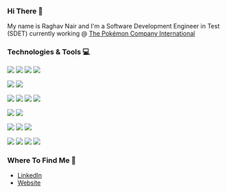 ### Hi There :wave:
My name is Raghav Nair and I'm a Software Development Engineer in Test (SDET) currently working @ [The Pokémon Company International](http://www.pokemon.com/)

### Technologies & Tools :computer:
![](https://img.shields.io/badge/-Python-informational?style=flat&logo=python&logoColor=white&color=2bbc8a)
![](https://img.shields.io/badge/-Java-informational?style=flat&logo=java&logoColor=white&color=2bbc8a)
![](https://img.shields.io/badge/-C_Sharp-informational?style=flat&logo=c-sharp&logoColor=white&color=2bbc8a)
![](https://img.shields.io/badge/-Bash-informational?style=flat&logo=bash&logoColor=white&color=2bbc8a)

![](https://img.shields.io/badge/-GitHub-informational?style=flat&logo=github&logoColor=white&color=2bbc8a)
![](https://img.shields.io/badge/-BitBucket-informational?style=flat&logo=bitbucket&logoColor=white&color=2bbc8a)

![](https://img.shields.io/badge/-Jenkins-informational?style=flat&logo=git&logoColor=white&color=2bbc8a)
![](https://img.shields.io/badge/-Heroku-informational?style=flat&logo=heroku&logoColor=white&color=2bbc8a)
![](https://img.shields.io/badge/-Docker-informational?style=flat&logo=docker&logoColor=white&color=2bbc8a)
![](https://img.shields.io/badge/-AWS-informational?style=flat&logo=amazon-aws&logoColor=white&color=2bbc8a)

![](https://img.shields.io/badge/-Sublime-informational?style=flat&logo=sublime-text&logoColor=white&color=2bbc8a)
![](https://img.shields.io/badge/-Atom-informational?style=flat&logo=atom&logoColor=white&color=2bbc8a)

![](https://img.shields.io/badge/-JIRA-informational?style=flat&logo=jira&logoColor=white&color=2bbc8a)
![](https://img.shields.io/badge/-Confluence-informational?style=flat&logo=confluence&logoColor=white&color=2bbc8a)
![](https://img.shields.io/badge/-Slack-informational?style=flat&logo=slack&logoColor=white&color=2bbc8a)

![](https://img.shields.io/badge/-Flask-informational?style=flat&logo=flask&logoColor=white&color=2bbc8a)
![](https://img.shields.io/badge/-Django-informational?style=flat&logo=django&logoColor=white&color=2bbc8a)
![](https://img.shields.io/badge/-Postman-informational?style=flat&logo=postman&logoColor=white&color=2bbc8a)
![](https://img.shields.io/badge/-JSON-informational?style=flat&logo=json&logoColor=white&color=2bbc8a)

### Where To Find Me :bust_in_silhouette:
- [LinkedIn](https://www.linkedin.com/in/raghav-nair-a36a6949/)
- [Website](http://www.raghav-nair.com)
